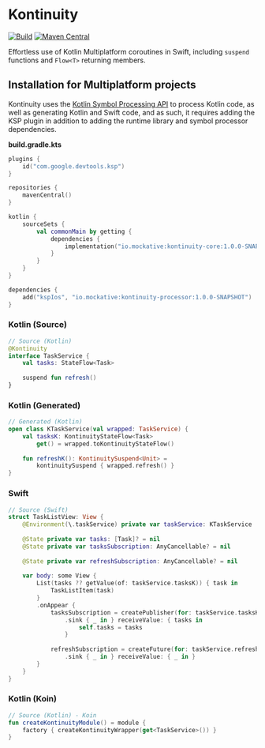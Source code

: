 # Kontinuity

[ksp]: https://github.com/google/ksp

[![Build](https://github.com/mockative/mockative/actions/workflows/build.yml/badge.svg)](https://github.com/mockative/mockative/actions/workflows/build.yml)
[![Maven Central](https://img.shields.io/maven-central/v/io.mockative/kontinuity-processor)](https://search.maven.org/artifact/io.mockative/kontinuity-processor)

Effortless use of Kotlin Multiplatform coroutines in Swift, including `suspend` functions and 
`Flow<T>` returning members.

## Installation for Multiplatform projects

Kontinuity uses the [Kotlin Symbol Processing API][KSP] to process Kotlin code, as well as 
generating Kotlin and Swift code, and as such, it requires adding the KSP plugin in addition to 
adding the runtime library and symbol processor dependencies.

**build.gradle.kts**

```kotlin
plugins {
    id("com.google.devtools.ksp")
}

repositories {
    mavenCentral()
}

kotlin {
    sourceSets {
        val commonMain by getting {
            dependencies {
                implementation("io.mockative:kontinuity-core:1.0.0-SNAPSHOT")
            }
        }
    }
}

dependencies {
    add("kspIos", "io.mockative:kontinuity-processor:1.0.0-SNAPSHOT")
}
```

### Kotlin (Source)

```kotlin
// Source (Kotlin)
@Kontinuity
interface TaskService {
    val tasks: StateFlow<Task>
    
    suspend fun refresh()
}
```

### Kotlin (Generated)

```kotlin
// Generated (Kotlin)
open class KTaskService(val wrapped: TaskService) {
    val tasksK: KontinuityStateFlow<Task>
        get() = wrapped.toKontinuityStateFlow()
    
    fun refreshK(): KontinuitySuspend<Unit> = 
        kontinuitySuspend { wrapped.refresh() }     
}
```

### Swift

```swift
// Source (Swift)
struct TaskListView: View {
    @Environment(\.taskService) private var taskService: KTaskService
    
    @State private var tasks: [Task]? = nil
    @State private var tasksSubscription: AnyCancellable? = nil
    
    @State private var refreshSubscription: AnyCancellable? = nil
    
    var body: some View {
        List(tasks ?? getValue(of: taskService.tasksK)) { task in
            TaskListItem(task)
        }
        .onAppear {
            tasksSubscription = createPublisher(for: taskService.tasksK)
                .sink { _ in } receiveValue: { tasks in
                    self.tasks = tasks
                }
        
            refreshSubscription = createFuture(for: taskService.refreshK())
                .sink { _ in } receiveValue: { _ in }
        }
    }
}
```

### Kotlin (Koin)

```kotlin
// Source (Kotlin) - Koin
fun createKontinuityModule() = module {
    factory { createKontinuityWrapper(get<TaskService>()) }
}
```